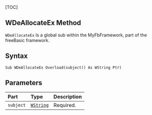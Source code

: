 [TOC]
## WDeAllocateEx Method

`WDeAllocateEx` Is a global sub within the MyFbFramework, part of the freeBasic framework.
## Syntax

```freeBasic
Sub WDeAllocateEx Overload(subject() As WString Ptr)
```

## Parameters

|Part|Type|Description|
| :------------ | :------------ | :------------ |
|`subject`|[`WString`]("https://www.freebasic.net/wiki/KeyPgWString")|Required.|
